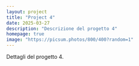 ```yaml
---
layout: project
title: "Project 4"
date: 2025-03-27
description: "Descrizione del progetto 4"
homepage: true
image: "https://picsum.photos/800/400?random=1"
---
```


Dettagli del progetto 4.
